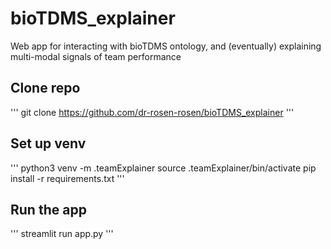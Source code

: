 # bioTDMS_explainer
Web app for interacting with bioTDMS ontology, and (eventually) explaining multi-modal signals of team performance

## Clone repo

'''
git clone https://github.com/dr-rosen-rosen/bioTDMS_explainer
'''

## Set up venv

'''
python3 venv -m .teamExplainer
source .teamExplainer/bin/activate
pip install -r requirements.txt
'''

## Run the app

'''
streamlit run app.py
'''


